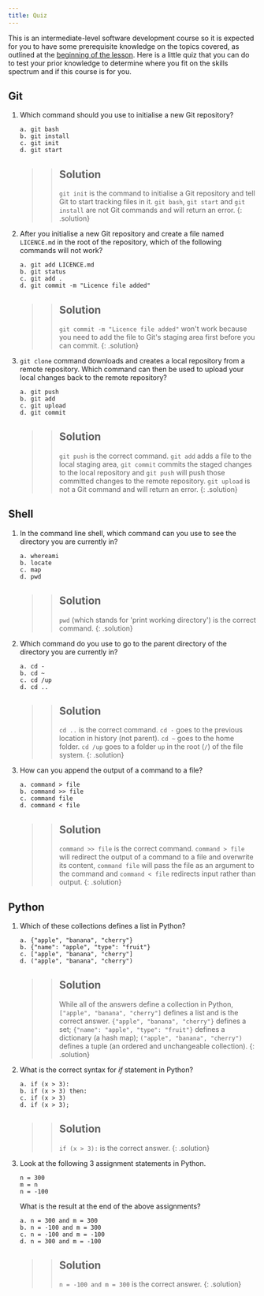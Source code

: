 ```yaml
---
title: Quiz
---
```


This is an intermediate-level software development course
so it is expected for you to have some prerequisite knowledge on the topics covered,
as outlined at the [beginning of the lesson](../index.html#prerequisites).
Here is a little quiz that you can do to test your prior knowledge
to determine where you fit on the skills spectrum and if this course is for you.

## Git

1. Which command should you use to initialise a new Git repository?

    ~~~
    a. git bash
    b. git install
    c. git init
    d. git start
    ~~~

    > > ## Solution
    > > `git init` is the command to initialise a Git repository
    > > and tell Git to start tracking files in it.
    > > `git bash`, `git start` and `git install` are not Git commands and will return an error.
    > {: .solution}

2. After you initialise a new Git repository
   and create a file named `LICENCE.md` in the root of the repository,
   which of the following commands will not work?

    ~~~
    a. git add LICENCE.md
    b. git status
    c. git add .
    d. git commit -m "Licence file added"
    ~~~

    > > ## Solution
    > > `git commit -m "Licence file added"` won't work
    > > because you need to add the file to Git's staging area first
    > > before you can commit.
    > {: .solution}

3. `git clone` command downloads and creates a local repository from a remote repository.
   Which command can then be used to upload your local changes back to the remote repository?

    ~~~
    a. git push
    b. git add
    c. git upload
    d. git commit
    ~~~

    > > ## Solution
    > > `git push` is the correct command.
    > > `git add` adds a file to the local staging area,
    > > `git commit` commits the staged changes to the local repository
    > > and `git push` will push those committed changes to the remote repository.
    > > `git upload` is not a Git command and will return an error.
    > {: .solution}

## Shell

1. In the command line shell,
   which command can you use to see the directory you are currently in?

    ~~~
    a. whereami
    b. locate
    c. map
    d. pwd
    ~~~

    > > ## Solution
    > > `pwd` (which stands for 'print working directory') is the correct command.
    > {: .solution}

2. Which command do you use to go to the parent directory of the directory you are currently in?

    ~~~
    a. cd -
    b. cd ~
    c. cd /up
    d. cd ..
    ~~~

    > > ## Solution
    > > `cd ..` is the correct command.
    > > `cd -` goes to the previous location in history (not parent).
    > > `cd ~` goes to the home folder.
    > > `cd /up` goes to a folder `up` in the root (`/`) of the file system.
    > {: .solution}

3. How can you append the output of a command to a file?

    ~~~
    a. command > file
    b. command >> file
    c. command file
    d. command < file
    ~~~

    > > ## Solution
    > > `command >> file` is the correct command.
    > > `command > file` will redirect the output of a command to a file
    > > and overwrite its content,
    > > `command file` will pass the file as an argument to the command
    > > and `command < file` redirects input rather than output.
    > {: .solution}

## Python

1. Which of these collections defines a list in Python?

    ~~~
    a. {"apple", "banana", "cherry"}
    b. {"name": "apple", "type": "fruit"}
    c. ["apple", "banana", "cherry"]
    d. ("apple", "banana", "cherry")
    ~~~

    > > ## Solution
    > > While all of the answers define a collection in Python,
    > > `["apple", "banana", "cherry"]` defines a list and is the correct answer.
    > > `{"apple", "banana", "cherry"}` defines a set;
    > > `{"name": "apple", "type": "fruit"}` defines a dictionary (a hash map);
    > > `("apple", "banana", "cherry")` defines a tuple (an ordered and unchangeable collection).
    > {: .solution}

2. What is the correct syntax for *if* statement in Python?

    ~~~
    a. if (x > 3):
    b. if (x > 3) then:
    c. if (x > 3)
    d. if (x > 3);
    ~~~

    > > ## Solution
    > > `if (x > 3):` is the correct answer.
    > {: .solution}

3. Look at the following 3 assignment statements in Python.

    ~~~
    n = 300
    m = n
    n = -100
    ~~~

    What is the result at the end of the above assignments?

    ~~~
    a. n = 300 and m = 300
    b. n = -100 and m = 300
    c. n = -100 and m = -100
    d. n = 300 and m = -100
    ~~~

    > > ## Solution
    > > `n = -100 and m = 300` is the correct answer.
    > {: .solution}
